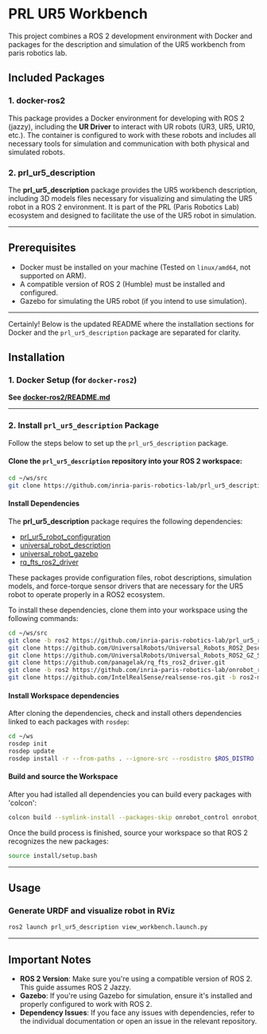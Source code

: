 # PRL UR5 Workbench

This project combines a ROS 2 development environment with Docker and packages for the description and simulation of the UR5 workbench from paris robotics lab.

## **Included Packages**

### 1. **docker-ros2**
This package provides a Docker environment for developing with ROS 2 (jazzy), including the **UR Driver** to interact with UR robots (UR3, UR5, UR10, etc.). The container is configured to work with these robots and includes all necessary tools for simulation and communication with both physical and simulated robots.

### 2. **prl_ur5_description**
The **prl_ur5_description** package provides the UR5 workbench description, including 3D models files necessary for visualizing and simulating the UR5 robot in a ROS 2 environment. It is part of the PRL (Paris Robotics Lab) ecosystem and designed to facilitate the use of the UR5 robot in simulation.

---

## **Prerequisites**

- Docker must be installed on your machine (Tested on `linux/amd64`, not supported on ARM).
- A compatible version of ROS 2 (Humble) must be installed and configured.
- Gazebo for simulating the UR5 robot (if you intend to use simulation).

---

Certainly! Below is the updated README where the installation sections for Docker and the `prl_ur5_description` package are separated for clarity.


## **Installation**

### **1. Docker Setup (for `docker-ros2`)**

**See [docker-ros2/README.md](docker-ros2/README.md)**

---

### **2. Install `prl_ur5_description` Package**

Follow the steps below to set up the  `prl_ur5_description` package.

#### Clone the `prl_ur5_description` repository into your ROS 2 workspace:

```bash
cd ~/ws/src
git clone https://github.com/inria-paris-robotics-lab/prl_ur5_description.git
```

#### Install Dependencies

The **prl_ur5_description** package requires the following dependencies:

- [prl_ur5_robot_configuration](https://github.com/inria-paris-robotics-lab/prl_ur5_robot_configuration)  
- [universal_robot_description](https://github.com/UniversalRobots/Universal_Robots_ROS2_Description)  
- [universal_robot_gazebo](https://github.com/UniversalRobots/Universal_Robots_ROS2_GZ_Simulation/tree/ros2)  
- [rq_fts_ros2_driver](https://github.com/panagelak/rq_fts_ros2_driver)  

These packages provide configuration files, robot descriptions, simulation models, and force-torque sensor drivers that are necessary for the UR5 robot to operate properly in a ROS2 ecosystem.

To install these dependencies, clone them into your workspace using the following commands:

```bash
cd ~/ws/src
git clone -b ros2 https://github.com/inria-paris-robotics-lab/prl_ur5_robot_configuration.git
git clone https://github.com/UniversalRobots/Universal_Robots_ROS2_Description.git
git clone https://github.com/UniversalRobots/Universal_Robots_ROS2_GZ_Simulation.git
git clone https://github.com/panagelak/rq_fts_ros2_driver.git
git clone -b ros2 https://github.com/inria-paris-robotics-lab/onrobot_ros.git
git clone https://github.com/IntelRealSense/realsense-ros.git -b ros2-master
```

#### Install Workspace dependencies

After cloning the dependencies, check and install others dependencies linked to each packages with `rosdep`:

```bash
cd ~/ws
rosdep init
rosdep update
rosdep install -r --from-paths . --ignore-src --rosdistro $ROS_DISTRO -y 
```

#### Build and source the Workspace

After you had istalled all dependencies you can build every packages with 'colcon':
```bash
colcon build --symlink-install --packages-skip onrobot_control onrobot_gazebo onrobot_ros robotiq_ft_sensor_hardware realsense2_camera
```

Once the build process is finished, source your workspace so that ROS 2 recognizes the new packages:

```bash
source install/setup.bash
```

---

## **Usage**

### Generate URDF and visualize robot in RViz

```bash
ros2 launch prl_ur5_description view_workbench.launch.py
```

---

## **Important Notes**

- **ROS 2 Version**: Make sure you're using a compatible version of ROS 2. This guide assumes ROS 2 Jazzy.
- **Gazebo**: If you're using Gazebo for simulation, ensure it's installed and properly configured to work with ROS 2.
- **Dependency Issues**: If you face any issues with dependencies, refer to the individual documentation or open an issue in the relevant repository.


